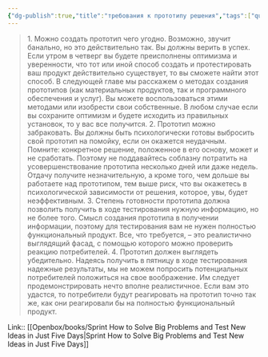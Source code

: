 ```yaml
---
{"dg-publish":true,"title":"требования к прототипу решения","tags":["quotes"],"date":"2024-03-11T20:55:27+03:00","modified_at":"2024-04-10T09:57:47+03:00","aliases":"требования к прототипу решения","dg-path":"/quotes/202403112055.md","permalink":"/quotes/202403112055/","dgPassFrontmatter":true}
---
```



> 1. Можно создать прототип чего угодно.
Возможно, звучит банально, но это действительно так. Вы должны верить в успех. Если утром в четверг вы будете преисполнены оптимизма и уверенности, что тот или иной способ создать и протестировать ваш продукт действительно существует, то вы сможете найти этот способ. В следующей главе мы расскажем о методах создания прототипов (как материальных продуктов, так и программного обеспечения и услуг). Вы можете воспользоваться этими методами или изобрести свои собственные. В любом случае если вы сохраните оптимизм и будете исходить из правильных установок, то у вас все получится.
> 2. Прототип можно забраковать.
Вы должны быть психологически готовы выбросить свой прототип на помойку, если он окажется неудачным. Помните: конкретное решение, положенное в его основу, может и не сработать. Поэтому не поддавайтесь соблазну потратить на усовершенствование прототипа несколько дней или даже недель. Отдачу получите незначительную, а кроме того, чем дольше вы работаете над прототипом, тем выше риск, что вы окажетесь в психологической зависимости от решения, которое, увы, будет неэффективным.
> 3. Степень готовности прототипа должна позволить получить в ходе тестирования нужную информацию, но не более того.
Смысл создания прототипа в получении информации, поэтому для тестирования вам не нужен полностью функциональный продукт. Все, что требуется, – это реалистично выглядящий фасад, с помощью которого можно проверить реакцию потребителей.
> 4. Прототип должен выглядеть убедительно.
Надеясь получить в пятницу в ходе тестирования надежные результаты, мы не можем попросить потенциальных потребителей положиться на свое воображение. Им следует продемонстрировать нечто вполне реалистичное. Если вам это удастся, то потребители будут реагировать на прототип точно так же, как они реагировали бы на полностью функциональный продукт.

Link:: [[Openbox/books/Sprint How to Solve Big Problems and Test New Ideas in Just Five Days|Sprint How to Solve Big Problems and Test New Ideas in Just Five Days]]
